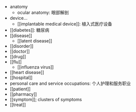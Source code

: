 - anatomy
    - ocular anatomy: 眼部解剖
- device...
    - [[implantable medical device]]: 植入式医疗设备
- [[diabetes]]: 糖尿病
- [[disease]]
    - [[latent disease]]
- [[disorder]]
- [[doctor]]
- [[drug]]
- [[flu]]
    - [[influenza virus]]
- [[heart disease]]
- [[hospital]]
- personal care and service occupations: 个人护理和服务职业
- [[patient]]
- [[pharmacy]]
- [[symptom]]; clusters of symptoms
- [[treat]]
